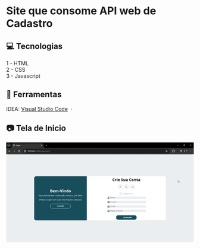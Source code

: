 <h1> Site que consome API web de Cadastro </h1>

## 💻 Tecnologias
<a>1 - HTML<a><br>
<a>2 - CSS<a><br>
<a>3 - Javascript<a><br>

## 🔨 Ferramentas
IDEA: [Visual Studio Code](https://code.visualstudio.com/) &nbsp;&middot;&nbsp; <br>

## 📷 Tela de Inicio
<img width="720px" src="./imgTelas/telaInicial.gif"><br><br>
